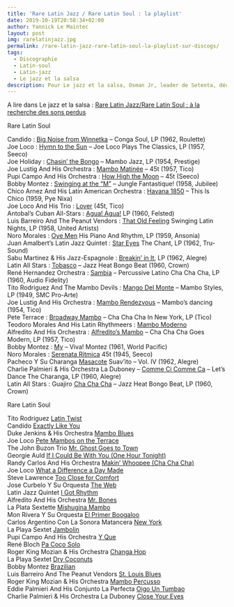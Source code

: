 ```yaml
---
title: 'Rare Latin Jazz / Rare Latin Soul : la playlist'
date: 2019-10-19T20:58:34+02:00
author: Yannick Le Maintec
layout: post
img: rarelatinjazz.jpg
permalink: /rare-latin-jazz-rare-latin-soul-la-playlist-sur-discogs/
tags:
  - Discographie
  - Latin-soul
  - Latin-jazz
  - Le jazz et la salsa
description: Pour Le jazz et la salsa, Osman Jr, leader de Setenta, décrypte sa double sélection "Rare Latin Jazz" / "Rare Latin Soul" qui vient de sortir chez Wagram. Voici la playlist détaillée sur Discogs.
---
```

A lire dans Le jazz et la salsa : [Rare Latin Jazz/Rare Latin Soul&nbsp;: à la recherche des sons perdus](https://www.lemonde.fr/le-jazz-et-la-salsa/article/2019/10/16/rare-latin-jazz-rare-latin-soul-a-la-recherche-des-sons-perdus_6015677_5324427.html)

<p class="has-large-font-size">
  Rare Latin Soul
</p>

Candido : [Big Noise from Winnetka](https://www.discogs.com/Candido-Conga-Soul/release/3917101) &#8211; Conga Soul, LP (1962, Roulette)  
Joe Loco : [Hymn to the Sun](https://www.discogs.com/Joe-Loco-Joe-Loco-Plays-The-Classics/release/7186606) &#8211; Joe Loco Plays The Classics, LP (1957, Seeco)  
Joe Holiday : [Chasin&#8217; the Bongo](https://www.discogs.com/Joe-Holiday-Mambo-Jazz/release/9011892) &#8211; Mambo Jazz, LP (1954, Prestige)  
Joe Lustig And His Orchestra : [Mambo Matinée](https://www.discogs.com/Joe-Lustig-And-His-Orchestra-Mambo-Matinee-Hot-Cha-Cha-Cha/release/9084487) &#8211; 45t (1957, Tico)  
Pupi Campo And His Orchestra : [How High the Moon](https://www.discogs.com/Pupi-Campo-and-His-Orchestra-Pilareña-How-High-The-Moon/release/6769638) &#8211; 45t (Seeco)  
Bobby Montez : [Swinging at the &#8220;M&#8221;](https://www.discogs.com/Bobby-Montez-Jungle-Fantastique/release/1793405) &#8211; Jungle Fantastique! (1958, Jubilee)  
Chico Arnez And His Latin American Orchestra : [Havana 1850](https://www.discogs.com/fr/Chico-Arnez-This-Is-Chico/release/3827725) &#8211; This Is Chico (1959, Pye Nixa)  
Joe Loco And His Trio : [Lover](https://www.discogs.com/Joe-Loco-And-His-Trio-Lover-September-In-The-Rain/release/6663716) (45t, Tico)  
Antobal&#8217;s Cuban All-Stars : [Agua! Agua!](https://www.discogs.com/Antobals-Cuban-All-Stars-Agua-Agua/release/9467226) LP (1960, Felsted)  
Luis Barreiro And The Peanut Vendors : [That Old Feeling](https://www.discogs.com/fr/The-Peanut-Vendors-Swinging-Latin-Nights/release/11225172) Swinging Latin Nights, LP (1958, United Artists)  
Noro Morales : [Oye Men](https://www.discogs.com/fr/Noro-Morales-His-Piano-And-Rhythm/release/10554875) His Piano And Rhythm, LP (1959, Ansonia)  
Juan Amalbert&#8217;s Latin Jazz Quintet : [Star Eyes](https://www.discogs.com/fr/Juan-Amalberts-Latin-Jazz-Quintet-The-Chant/release/2792894) The Chant, LP (1962, Tru-Sound)  
Sabu Martinez & His Jazz-Espagnole : [Breakin&#8217; in It](https://www.discogs.com/fr/Sabu-Martinez-And-His-Jazz-Espagnole-Sabus-Jazz-Espagnole/release/3352257), LP (1962, Alegre)  
Latin All Stars : [Tobasco](https://www.discogs.com/fr/Latin-All-Stars-Jazz-Heat-Bongo-Beat/master/156492) &#8211; Jazz Heat Bongo Beat (1960, Crown)  
René Hernandez Orchestra : [Sambia](https://www.discogs.com/fr/René-Hernandez-Orchestra-Percussive-Latino-Cha-Cha-Cha/master/605481) &#8211; Percussive Latino Cha Cha Cha, LP (1960, Audio Fidelity)  
Tito Rodriguez And The Mambo Devils : [Mango Del Monte](https://www.discogs.com/Tito-Rodriguez-And-The-Mambo-Devils-Mambo-Styles/release/6114250) &#8211; Mambo Styles, LP (1949, SMC Pro-Arte)  
Joe Lustig And His Orchestra : [Mambo Rendezvous](https://www.discogs.com/fr/Joe-Lustig-And-His-Orchestra-Mambos-For-Dancing/release/9087327) &#8211; Mambo&#8217;s dancing (1954, Tico)  
Pete Terrace : [Broadway Mambo](https://www.discogs.com/fr/Pete-Terrace-And-His-Orchestra-Cha-Cha-Cha-In-New-York/release/9903826) &#8211; Cha Cha Cha In New York, LP (Tico)  
Teodoro Morales And His Latin Rhythmeers : [Mambo Moderno](https://www.discogs.com/fr/Al-Gonzalez-Guito-Y-Su-Conjunto-Teodoro-Morales-A-Taster-12-From-The-Forthcoming-Compilation-Jazz-La/release/824916)  
Alfredito And His Orchestra : [Alfredito&#8217;s Mambo](https://www.discogs.com/fr/Alfredito-And-His-Orchestra-Cha-Cha-Cha-Goes-Modern/release/6802376) &#8211; Cha Cha Cha Goes Modern, LP (1957, Tico)  
Bobby Montez : [My](https://www.discogs.com/fr/Bobby-Montez-Viva-Montez/master/623217) &#8211; Viva! Montez (1961, World Pacific)  
Noro Morales : [Serenata Ritmica](https://www.discogs.com/fr/Noro-Morales-Y-Su-Sexteto-Rumbambola-Serenata-Ritmica/release/6524615) 45t (1945, Seeco)  
Pacheco Y Su Charanga [Masacote](https://www.discogs.com/fr/Pacheco-Y-Su-Charanga-Pacheco-Y-Su-Charanga-Suavito-Vol-4/release/1869725) Suav&#8217;ito &#8211; Vol. IV (1962, Alegre)  
Charlie Palmieri & His Orchestra La Duboney &#8211; [Comme Ci Comme Ca](https://www.discogs.com/Charlie-Palmieri-And-The-Duboney-Orchestra-Lets-Dance-The-Charanga/master/1007413) &#8211; Let&#8217;s Dance The Charanga, LP (1960, Alegre)  
Latin All Stars : Guajiro [Cha Cha Cha](https://www.discogs.com/release/1018177) &#8211; Jazz Heat Bongo Beat, LP (1960, Crown)

<p class="has-large-font-size">
  Rare Latin Soul
</p>

Tito Rodriguez [Latin Twist](https://www.discogs.com/Tito-Rodriguez-And-His-Orchestra-Latin-Twist/release/3014834)  
Candido [Exactly Like You](https://www.discogs.com/release/4341360)  
Duke Jenkins & His Orchestra [Mambo Blues](https://www.discogs.com/Duke-Jenkins-His-Orchestra-Sad-Again-Mambo-Blues/release/9966070)  
Joe Loco [Pete Mambos on the Terrace](https://www.discogs.com/fr/Pete-Terrace-Quintet-Going-Loco/release/5482351)  
The John Buzon Trio [Mr. Ghost Goes to Town](https://www.discogs.com/fr/The-John-Buzon-Trio-Inferno/release/3586143)  
Georgie Auld  [If I Could Be With You (One Hour Tonight)](https://www.discogs.com/fr/Georgie-Auld-Georgie-Auld-Plays-For-Melancholy-Babies/master/644989)  
Randy Carlos And His Orchestra [Makin&#8217; Whoopee (Cha Cha Cha)](https://www.discogs.com/fr/Randy-Carlos-And-His-Orchestra-Makin-Whoopee-Cha-Cha-Cha/release/8342919)  
Joe Loco [What a Difference a Day Made](https://www.discogs.com/Joe-Loco-Rockin-Cha/release/4104580)  
Steve Lawrence [Too Close for Comfort](https://www.discogs.com/fr/Steve-Lawrence-Lawrence-Goes-Latin/master/764265)  
Jose Curbelo Y Su Orquesta [The Web](https://www.discogs.com/fr/Jose-Curbelo-And-His-Orchestra-Wine-Women-And-Cha-Cha/release/3076744)  
Latin Jazz Quintet  [I Got Rhythm](https://www.discogs.com/release/1734051)  
Alfredito And His Orchestra [Mr. Bones](https://www.discogs.com/fr/release/6303985)  
La Plata Sextette [Mishugina Mambo](https://www.discogs.com/fr/La-Plata-Sextette-The-La-Plata-Sextette-Swings-At-The-Raleigh-Hotel/master/1156300)  
Mon Rivera Y Su Orquesta [El Primer Boogaloo](https://www.discogs.com/fr/Mon-Rivera-Y-Su-Orquesta-Bomba-Con-Boogaloo-El-Primer-Boogaloo/release/9942189)  
Carlos Argentino Con La Sonora Matancera [New York](https://www.discogs.com/fr/Carlos-Argentino-Con-La-Sonora-Matancera-New-York-Pancho-Calma/release/7496475)  
La Playa Sextet [Jambolin](https://www.discogs.com/fr/La-Playa-Sextette-I-Dig-La-Playa-Sextette-The-Most/release/9431877)  
Pupi Campo And His Orchestra [Y Que](https://www.discogs.com/Pupi-Campo-and-His-Orchestra-Rhumbas-And-Mambos/master/969018)  
René Bloch [Pa Coco Solo](https://www.discogs.com/fr/Rene-Mr-Latin-Bloch-His-Orchestra-Pa-Coco-Solo-For-Heads-Only/release/7092532)  
Roger King Mozian & His Orchestra  [Changa Hop](https://www.discogs.com/fr/Roger-King-Mozian-His-Orchestra-Spectacular-Percussion-Goes-Latin/release/6370666)  
La Playa Sextet  [Dry Coconuts](https://www.discogs.com/fr/release/6717822)  
Bobby Montez [Brazilian](https://www.discogs.com/fr/Bobby-Montez-Viva-Montez/master/623217)  
Luis Barreiro And The Peanut Vendors [St. Louis Blues](https://www.discogs.com/fr/The-Peanut-Vendors-Swinging-Latin-Nights/release/11225172)  
Roger King Mozian & His Orchestra [Mambo Percusso](https://www.discogs.com/fr/Roger-King-Mozian-His-Orchestra-Spectacular-Percussion-Goes-Latin/release/6370666)  
Eddie Palmieri And His Conjunto La Perfecta [Oigo Un Tumbao](https://www.discogs.com/release/5128389)  
Charlie Palmieri & His Orchestra La Duboney [Close Your Eyes](https://www.discogs.com/fr/Charlie-Palmieri-And-The-Duboney-Orchestra-Lets-Dance-The-Charanga/release/3155563)
